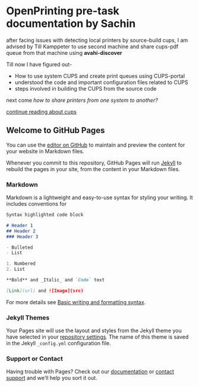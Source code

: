 # OpenPrinting pre-task documentation by Sachin
after facing issues with detecting local printers by source-build cups, I am advised by Till Kamppeter to use second machine and share cups-pdf queue from that machine using **avahi-discover** 

Till now I have figured out-
* How to use system CUPS and create print queues using CUPS-portal
* understood the code and important configuration files related to CUPS
* steps involved in building the CUPS from the source code

next come _how to share printers from one system to another?_ 

[continue reading about cups](https://wiki.debian.org/CUPSPrintQueues#The_device-uri_for_a_Networked_Printer)

## Welcome to GitHub Pages
You can use the [editor on GitHub](https://github.com/thakan25/thakan25.github.io/edit/main/README.md) to maintain and preview the content for your website in Markdown files.

Whenever you commit to this repository, GitHub Pages will run [Jekyll](https://jekyllrb.com/) to rebuild the pages in your site, from the content in your Markdown files.

### Markdown

Markdown is a lightweight and easy-to-use syntax for styling your writing. It includes conventions for

```markdown
Syntax highlighted code block

# Header 1
## Header 2
### Header 3

- Bulleted
- List

1. Numbered
2. List

**Bold** and _Italic_ and `Code` text

[Link](url) and ![Image](src)
```

For more details see [Basic writing and formatting syntax](https://docs.github.com/en/github/writing-on-github/getting-started-with-writing-and-formatting-on-github/basic-writing-and-formatting-syntax).

### Jekyll Themes

Your Pages site will use the layout and styles from the Jekyll theme you have selected in your [repository settings](https://github.com/thakan25/thakan25.github.io/settings/pages). The name of this theme is saved in the Jekyll `_config.yml` configuration file.

### Support or Contact

Having trouble with Pages? Check out our [documentation](https://docs.github.com/categories/github-pages-basics/) or [contact support](https://support.github.com/contact) and we’ll help you sort it out.
